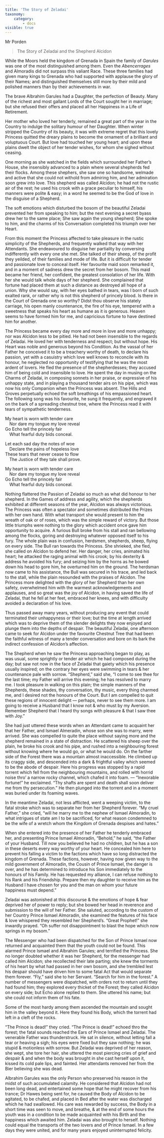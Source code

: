 ```yaml
---
title: 'The Story of Zeladai'
taxonomy:
    category:
        - docs
visible: true
---
```


<div class="author">Mr Porden</div>

> The Story of Zeladai and the Shepherd Alcidon

While the Moors held the kingdom of Grenada in Spain the family of *Garules* was one of the most distinguished among them. Even the *Abencerrages* and Almoradis did not surpass this valiant Race. These three families had given many kings to Grenada who had supported with applause the glory of their Names; and distinguished themselves still more by their mild and polished manners than by their achievements in war.

The brave Albrahim Garules had a Daughter, the perfection of Beauty. Many of the richest and most gallant Lords of the Court sought her in marriage; but she refused their offers and placed all her Happiness in a Life of Retirement.

Her mother who loved her tenderly, remained a great part of the year in the Country to indulge the solitary humour of her Daughter. When winter stripped the Country of its beauty, it was with extreme regret that this lovely Princess quitted the dreary plains to become the ornament of a brilliant and voluptuous Court. But love had touched her young heart; and upon these plains dwelt the object of her tender wishes, for whom she sighed without ceasing.

One morning as she watched in the fields which surrounded her Father’s House, she insensibly advanced to a plain where several shepherds fed their flocks. Among these shephers, she saw one so handsome, welmade and active that she could not withold from admiring him, and her admiration soon grew into love. This shepherd was called Alcidon; he had not the rustic air of the rest; he used his crook with a grace peculiar to himself, his manners were polite & easy; in a word he seemed to be the God of love in the disguise of a Shepherd.

The soft emotions which disturbed the bosom of the beautiful Zeladai prevented her from speaking to him; but the next evening a secret byass drew her to the same place; She saw again the young shepherd; She spoke to him, and the charms of his Conversation completed his triumph over her Heart.

From this moment the Princess affected to take pleasure in the rustic simplicity of the Shepherds, and frequently walked that way with her Attendants. She endeavoured to disguise her partiality by conversing indifferently with every one she met. She talked of their sheep, of the profit they yeilded, of their families and mode of life. But it is difficult for tender and passionate love to conceal itself. Her favourite maid soon remarked it, and in a moment of sadness drew the secret from her bosom. This maid became her friend, her confident, the greatest consolation of her life. With her she would talk whole days of her shepherd. She complained that fortune had placed them at such a distance as destroyed all hope of a union. Why she would say, with her eyes bathed in tears, was I born of such exalted rank, or rather why is not this shepherd of princely blood. Is there in the Court of Grenada one so worthy? Didst thou observe his stately carriage, his open manly countenance, the fire of his eye, tempered with a sweetness that speaks his heart as humane as it is generous. Heaven seems to have formed him for me, and capricious fortune to have destined him for another.

The Princess became every day  more and more in love and more unhappy; nor was Alcidon less to be pitied. He had not been insensible to the regards of Zeladai. He loved her with tenderness and respect; but without hope. His Heart was noble and generous beyond his Condition. As the vassal of her Father he conceived it to be a treachery worthy of death, to declare his passion, yet with a casuistry which love well knows to reconcile with its honour, he neglected no opportunity of testifying that he was the most ardent of lovers. He fled the presence of the shepherdesses; they accused him of being cold and insensible to love. He spent the day in musing on the Charms of Zeladai, in composing sonnets in her praise, or expressive of his unhappy state, and in playing a thousand tender airs on his pipe, which was now his only Companion when the Princess was absent. The Hills and Groves perpetually echoed the soft breathings of his empassioned heart. The following song was his favourite, he sung it frequently, and engraved it on the bark of a spreading chestnut tree, where the Princess read it with tears of sympathetic tenderness.

My heart is worn with tender care  
&emsp;Nor dare my tongue my love reveal  
Go Echo tell the princely fair  
&emsp;What fearful duty bids conceal.  
		
Let each sad day the notes of woe  
&emsp;Declare the pains of hopeless love  
These tears that never cease to flow  
&emsp;The Justice of they tale shall prove.  

My heart is worn with tender care  
&emsp;Nor dare my tongue my love reveal  
Go Echo tell the princely fair  
&emsp;What fearful duty bids conceal.  

Nothing flattered the Passion of Zeladai so much as what did honour to her shepherd. In the Games of address and agility, which the shepherds exhibited at different seasons of the year, Alcidon was always victorious. The Princess was often a spectator and sometimes distributed the Prizes with her own hand. With what transport she would present to him the wreath of oak or of roses, which was the simple reward of victory. But those little triumphs were nothing to the glory which accident once gave him opportunity to acquire. A furious Bull broke from his stall and ran bellowing among the flocks, goring and destroying whatever opposed itself to his fury. The whole plain was in confusion, herdsmen, shepherds, sheep, flying on every side. The Bull ran towards the Princess. She shrieked, she fled, she called on Alcidon to defend her. Her danger, her cries, animated his heart; he attacked the raging animal with his crook; by his dexterity & address he avoided his fury; and seizing him by the horns as he bowed down his head to gore him, he overturned him on the ground. The herdsman now came to his assistance, the Bull was secured in his trace, and led back to the stall, while the plain resounded with the praises of Alcidon. The Princess more delighted with the glory of her Shepherd than her own safety, overwhelmed him with the warmest acknowledgements and applauses, and so great was the joy of Alcidon, in having saved the life of Zeladai, that he fell at her feet, embraced her knees, and with difficulty avoided a declaration of his love.

Thus passed away many years, without producing any event that could terminated their unhappyness or their love; but the time at length arrived which was to deprive them of the slender delights they now enjoyed and plunge them into the depths of despair. The beautiful Zeladai, one afternoon came to seek for Alcidon under the favourite Chestnut Tree that had been the faithful witness of many a tender conversation and bore on its bark the indirect confession of Alcidon’s affection.

The Shepherd when he saw the Princess approaching began to play, as was usual, some sprightly or tender air which he had composed during the day; but saw not now in the face of Zeladai that gaiety which his presence usually inspired; on the contrary her eyes were swimming in tears & her countenance pale with sorrow. “Shepherd,” said she, “I come to see thee for the last time; my Father will arrive this evening; he has resolved to marry me. I took pleasure in walking on this plain; the simple manners of the Shepherds, these shades, thy conversation, thy music, every thing charmed me, and I desired not the honours of the Court. But I am compelled to quit these regions of innocent delight — perhaps, never to see them more. I am going to receive a Husband that I know not & who must by my Aversion. Remember Shepherd that I heard thy songs with pleasure & that I saw thee with Joy.”

She had just uttered these words when an Attendant came to acquaint her that her Father, and Ismael Almeradin, whose son she was to marry, were arrived. She was compelled to quite the place without saying more and the shepherd remained in a state of distraction. He scattered his sheep over the plain, he broke his crook and his pipe, and rushed into a neighbouring forest without knowing where he would go, or what he would do. On the farther side of the Forest there was a mountain almost inaccessible. He climbed up its craggy side, and descended into a dark & frightful valley which seemed to be the abode of despair. Here his progress was stopped by a rapid torrent which fell from the neighbouring mountains, and rolled with horrid noise thro’ a narrow rocky channel, which chafed it into foam. — “Inexorable fortune!” he exclaimed. “Thy shafts are spent and death shall soon deliver me from thy persecution.” He then plunged into the torrent and in a moment was buried under its foaming waves.

In the meantime Zeladai, not less afflicted, went a weeping victim, to the fatal stroke which was to separate her from her Shepherd forever. “My cruel Father,” she cried, “will he marry me to the nephew of Ismael Almoradin, to what intrigues of state am I to be sacrificed, for what reason condemned to be the wife of a wretch whom the Kingdom of Grenada despises and hates.”

When she entered into the presence of her Father he tenderly embraced her, and presenting Prince Ismael Almoradin, “Behold,” he said, “the Father of your Husband. Till now you believed he had no children, but he has a son in these deserts every way worthy of your heart. He concealed him here to prevent his falling a victim to the factions which have so long distracted the kingdom of Grenada. These factions, however, having now given way to the mild government of Almoradin, the Cousin of Prince Ismael, the danger is over, and he has determined to introduce his Son immediately to the honours of his Family. He has requested my alliance, I can refuse nothing to his Rank and his Friendship. Prepare then my daughter to receive him as the Husband I have chosen for you and the man on whom your future happiness must depend.”

Zeladai was astonished at this discourse & the emotions of hope & fear deprived her of power to reply; but she bowed her head in reverence and submission to the will of her Father. She saluted, according to the custom of her Country Prince Ismael Almoradin, she examined the features of his face & love whispered they resembled her Shepherd’s. “Great Prophet!” she inwardly prayed. “Oh suffer not disappointment to blast the hope which now springs in my bosom.”

The Messenger who had been dispatched for the Son of Prince Ismael now returned and acquainted them that the youth could not be found. This alarmed Prince Ismael and Albrahim Garules; and terrified the Princess. She no longer doubted whether it was her Shepherd, for the messenger had called him Alcidon; she recollected their late parting; she knew the torments of his heart by what had passed in her own bosom, and she trembled lest his despair should have driven him to some fatal Act that would separate them forever. “Fly,” said she to her Servant. “Search for him in the forest.” A number of messengers were dispatched, with orders not to return until they had found him; they explored every thicket of the Forest; they called Alcidon on every side; but Echo alone replied to them. She uttered his name; but she could not inform them of his fate.

Some of the most hardy among them ascended the mountain and sought him in the valley beyond it. Here they found his Body, which the torrent had left in a cleft of the rocks.

“The Prince is dead!” they cried. “The Prince is dead!” echoed thro the forest; the fatal sounds reached the Ears of Prince Ismael and Zeladai. The venerable Father was thunderstruck. He sat in silence, without letting fall a tear or heaving a sigh; his eyes were fixed but they saw nothing; he was stupid & motionless with sorrow. But Zeladai was deprived of her reason, she wept, she tore her hair, she uttered the most piercing cries of grief and despair & and when the body was brought in she cast herself upon it, kissed its cold pale lips, and fainted. Her attendants removed her from the Bier believing she was dead.

Albrahim Garules was the only Person who preserved his reason in the midst of such accumulated calamity. He considered that Alcidon had not been long dead, and entertained some hope that he might recover from his trance; Dr Hawes being sent for, he caused the Body of Alcidon to be agitated, to be chafed, and placed in Bed after the water was discharged which he had swallowed. His care was rewarded by success, the Body in a short time was seen to move, and breathe, & at the end of some hours the youth was in a condition to be made acquainted with his Birth and the happiness which awaited him. Zeladai was also brought to herself. Nothing could equal the transports of the two lovers and of Prince Ismael. In a few days they were united, and for many years enjoyed uninterrupted felicity.